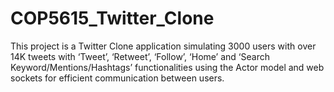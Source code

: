 # COP5615_Twitter_Clone

This project is a Twitter Clone application simulating 3000 users with over 14K tweets with ‘Tweet’, ‘Retweet’, ‘Follow’, ‘Home’ and ‘Search Keyword/Mentions/Hashtags’ functionalities using the Actor model and web sockets for efficient communication between users.
